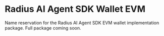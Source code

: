 # Radius AI Agent SDK Wallet EVM

  Name reservation for the Radius AI Agent SDK EVM wallet implementation package.
  Full package coming soon.